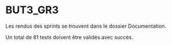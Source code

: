 # BUT3_GR3

Les rendus des sprints se trouvent dans le dossier Documentation.

Un total de 81 tests doivent être validés avec succès.

